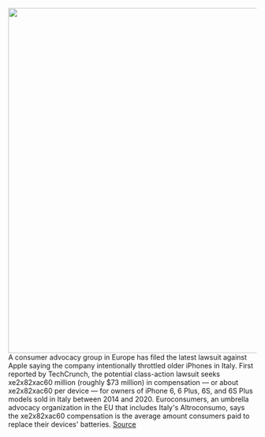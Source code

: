 <img src='https://cdn.vox-cdn.com/thumbor/MWIGcnXjDUQwwAgOjQKUaw0HME0=/0x0:2040x1360/1200x800/filters:focal(857x517:1183x843)/cdn.vox-cdn.com/uploads/chorus_image/image/68716943/acastro_170731_1777_0002_v2.0.jpg' width='700px' /><br/>
A consumer advocacy group in Europe has filed the latest lawsuit against Apple saying the company intentionally throttled older iPhones in Italy. First reported by TechCrunch, the potential class-action lawsuit seeks xe2x82xac60 million (roughly $73 million) in compensation — or about xe2x82xac60 per device — for owners of iPhone 6, 6 Plus, 6S, and 6S Plus models sold in Italy between 2014 and 2020. Euroconsumers, an umbrella advocacy organization in the EU that includes Italy's Altroconsumo, says the xe2x82xac60 compensation is the average amount consumers paid to replace their devices' batteries.
<a href='https://www.theverge.com/2021/1/25/22248408/apple-class-action-suit-throttling-iphone-europe'> Source <a/>